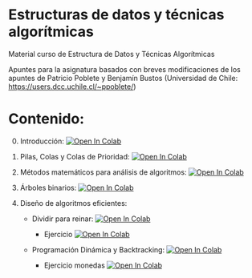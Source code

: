 # Estructuras de datos y técnicas algorítmicas

Material curso de Estructura de Datos y Técnicas Algorítmicas

Apuntes para la asignatura basados con breves modificaciones de los apuntes de Patricio Poblete y Benjamín Bustos (Universidad de Chile: https://users.dcc.uchile.cl/~ppoblete/)

# Contenido:

0. Introducción: [![Open In Colab](https://colab.research.google.com/assets/colab-badge.svg)](http://colab.research.google.com/github/femunoz/AED/blob/master/00_Introduccion.ipynb)

1. Pilas, Colas y Colas de Prioridad: [![Open In Colab](https://colab.research.google.com/assets/colab-badge.svg)](http://colab.research.google.com/github/femunoz/AED/blob/master/Colab,_Pilas,_Colas_y_Colas_de_Prioridad.ipynb)

2. Métodos matemáticos para análisis de algoritmos: [![Open In Colab](https://colab.research.google.com/assets/colab-badge.svg)](http://colab.research.google.com/github/femunoz/AED/blob/master/Metodos_Matematicos_para_el_Analisis_de_Algoritmos.ipynb)
3. Árboles binarios: [![Open In Colab](https://colab.research.google.com/assets/colab-badge.svg)](http://colab.research.google.com/github/femunoz/AED/blob/master/Arboles_Binarios_Estructuras_de_Datos_Elementales.ipynb)
4. Diseño de algoritmos eficientes: 
    - Dividir para reinar: [![Open In Colab](https://colab.research.google.com/assets/colab-badge.svg)](https://colab.research.google.com/github/femunoz/AED/blob/main/Dividir_para_reinar.ipynb)

        - Ejercicio [![Open In Colab](https://colab.research.google.com/assets/colab-badge.svg)](https://colab.research.google.com/github/femunoz/AED/blob/main/Divide_y_vencera%CC%81s.ipynb)

    - Programación Dinámica y Backtracking: [![Open In Colab](https://colab.research.google.com/assets/colab-badge.svg)](https://colab.research.google.com/github/femunoz/AED/blob/main/Programacio%CC%81n_dina%CC%81mica_y_Backtracking.ipynb)
        -   Ejercicio monedas [![Open In Colab](https://colab.research.google.com/assets/colab-badge.svg)](https://colab.research.google.com/github/femunoz/AED/blob/main/Cambio_de_monedas_Prog_dina%CC%81mica.ipynb)

